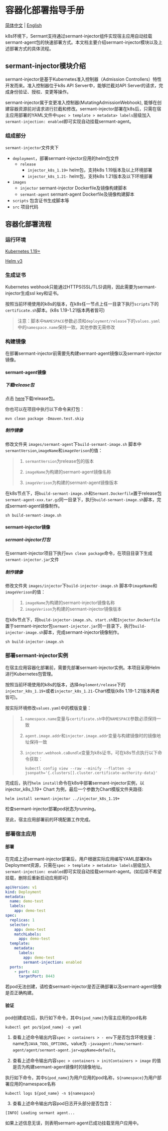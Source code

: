 # 容器化部署指导手册

[简体中文](injector-zh.md) | [English](injector.md)

k8s环境下，Sermant支持通过sermant-injector组件实现宿主应用自动挂载sermant-agent包的快速部署方式。本文档主要介绍sermant-injector模块以及上述部署方式的具体流程。

## sermant-injector模块介绍
sermant-injector是基于Kubernetes准入控制器（Admission Controllers）特性开发而来。准入控制器位于k8s API Server中，能够拦截对API Server的请求，完成身份验证、授权、变更等操作。

sermant-injector属于变更准入控制器(MutatingAdmissionWebhook), 能够在创建容器资源前对请求进行拦截和修改。sermant-injector部署在k8s后，只需在宿主应用部署的YAML文件中`spec > template > metadata> labels`层级加入`sermant-injection: enabled`即可实现自动挂载sermant-agent。

### 组成部分
`sermant-injector`文件夹下

- `deployment`，部署sermant-injector应用的helm包文件
  - `release`
    - `injector_k8s_1.19+` helm包，支持k8s 1.19版本及以上环境部署
    - `injector_k8s_1.21-` helm包，支持k8s 1.21版本及以下环境部署
- `images`
  - `injector` sermant-injector Dockerfile及镜像构建脚本
  - `sermant-agent` sermant-agent Dockerfile及镜像构建脚本
- `scripts` 包含证书生成脚本等
- `src` 项目代码

## 容器化部署流程

### 运行环境
[Kubernetes 1.19+](https://kubernetes.io/)

[Helm v3](https://helm.sh/)

### 生成证书
Kubernetes webhook只能通过HTTPS(SSL/TLS)调用，因此需要为sermant-injector生成ssl key和证书。

按照当前环境使用的k8s的版本，在k8s任一节点上任一目录下执行`scripts`下的`certificate.sh`脚本。(k8s 1.19-1.21版本两者皆可)

> 注意：脚本中`NAMESPACE`参数必须和`deployment/release`下的`values.yaml`中的`namespace.name`保持一致。其他参数无需修改

### 构建镜像

在部署sermant-injector前需要先构建sermant-agent镜像以及sermant-injector镜像。

#### sermant-agent镜像

##### 下载release包

点击 [here](https://github.com/huaweicloud/Sermant/releases)下载release包。

你也可以在项目中执行以下命令来打包：

```shell
mvn clean package -Dmaven.test.skip
```

##### 制作镜像

修改文件夹 `images/sermant-agent`下`build-sermant-image.sh` 脚本中`sermantVersion`,`imageName`和`imageVerison`的值：

> 1. `sermantVersion`为release包的版本
>
> 2. `imageName`为构建的sermant-agent镜像名称
>
> 3. `imageVerison`为构建的sermant-agent镜像版本

在k8s节点下，将`build-sermant-image.sh`和`Sermant.Dockerfile`置于release包`sermant-agent-xxx.tar.gz`同一目录下，执行`build-sermant-image.sh`脚本，完成sermant-agent镜像制作。

```shell
sh build-sermant-image.sh
```

#### sermant-injector镜像

##### sermant-injector打包

在sermant-injector项目下执行`mvn clean package`命令，在项目目录下生成`sermant-injector.jar`文件

##### 制作镜像

修改文件夹 `images/injector`下`build-injector-image.sh` 脚本中`imageName`和`imageVerison`的值：

> 1. `imageName`为构建的sermant-injector镜像名称
> 2. `imageVerison`为构建的sermant-injector镜像版本

在k8s节点下，将`build-injector-image.sh`、`start.sh`和`Injector.Dockerfile`置于sermant-injector包`sermant-injector.jar`同一目录下，执行`build-injector-image.sh`脚本，完成sermant-injector镜像制作。

```shell
sh build-injector-image.sh
```

### 部署sermant-injector实例

在宿主应用容器化部署前，需要先部署sermant-injector实例。本项目采用Helm进行Kubernetes包管理。

按照当前环境使用的k8s的版本，选择`deploment/release`下的`injector_k8s_1.19+`或者`injector_k8s_1.21-`Chart模版(k8s 1.19-1.21版本两者皆可)。

按实际环境修改`values.yaml`中的模版变量：

> 1. `namespace.name`变量与`certificate.sh`中的`NAMESPACE`参数必须保持一致
>
> 2. `agent.image.addr`和`injector.image.addr`变量与构建镜像时的镜像地址保持一致
>
> 3. `injector.webhook.caBundle`变量为k8s证书，可在k8s节点执行以下命令获取：
>
>    ```shell
>    kubectl config view --raw --minify --flatten -o jsonpath='{.clusters[].cluster.certificate-authority-data}'
>    ```

完成后，执行`helm install`命令在k8s中部署sermant-injector实例，以injector_k8s_1.19+ Chart 为例，最后一个参数为Chart模版文件夹路径:

```shell
helm install sermant-injector ../injector_k8s_1.19+
```

检查sermant-injector部署pod状态为running。

至此，宿主应用部署前的环境配置工作完成。

### 部署宿主应用

#### 部署

在完成上述sermant-injector部署后，用户根据实际应用编写YAML部署K8s Deployment资源，只需在`spec > template > metadata> labels`层级加入`sermant-injection: enabled`即可实现自动挂载sermant-agent。(如后续不希望挂载，删除后重新启动应用即可)

```yaml
apiVersion: v1
kind: Deployment
metadata:
  name: demo-test
  labels:
    app: demo-test
spec:
  replicas: 1
  selector:
    app: demo-test
    matchLabels:
      app: demo-test
  template:
    metadata:
      labels:
        app: demo-test
        sermant-injection: enabled
  ports:
    - port: 443
      targetPort: 8443
```

若pod无法创建，请检查sermant-injector是否正确部署以及sermant-agent镜像是否正确构建。

#### 验证

pod创建成功后，执行如下命令，其中`${pod_name}`为宿主应用的pod名称

```shell
kubectl get po/${pod_name} -o yaml
```

1. 查看上述命令输出内容`spec > containers > - env`下是否包含环境变量：name为`JAVA_TOOL_OPTIONS`，value为 `-javaagent:/home/sermant-agent/agent/sermant-agent.jar=appName=default`。

2. 查看上述命令输出内容`spec > containers > initContainers > image` 的值是否为构建sermant-agent镜像时的镜像地址。

执行如下命令，其中`${pod_name}`为用户应用的pod名称，`${namespace}`为用户部署应用的namespace名称

```shell
kubectl logs ${pod_name} -n ${namespace}
```

3. 查看上述命令输出内容pod日志开头部分是否包含：

```
[INFO] Loading sermant agent...
```

如果上述信息无误，则表明sermant-agent已成功挂载至用户应用中。

